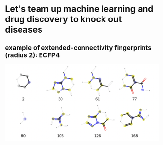 # Let's team up machine learning and drug discovery to knock out diseases
##
## example of extended-connectivity fingerprints (radius 2): ECFP4
![Model](https://github.com/Leila-GitHub/GPCRs/blob/main/MachineLearning/ECFP4.png)
